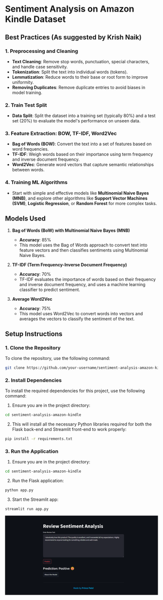 # Sentiment Analysis on Amazon Kindle Dataset

## Best Practices (As suggested by Krish Naik)

### 1. Preprocessing and Cleaning

- **Text Cleaning**: Remove stop words, punctuation, special characters, and handle case sensitivity.
- **Tokenization**: Split the text into individual words (tokens).
- **Lemmatization**: Reduce words to their base or root form to improve uniformity.
- **Removing Duplicates**: Remove duplicate entries to avoid biases in model training.

### 2. Train Test Split

- **Data Split**: Split the dataset into a training set (typically 80%) and a test set (20%) to evaluate the model's performance on unseen data.

### 3. Feature Extraction: BOW, TF-IDF, Word2Vec

- **Bag of Words (BOW)**: Convert the text into a set of features based on word frequencies.
- **TF-IDF**: Weigh words based on their importance using term frequency and inverse document frequency.
- **Word2Vec**: Generate word vectors that capture semantic relationships between words.

### 4. Training ML Algorithms

- Start with simple and effective models like **Multinomial Naive Bayes (MNB)**, and explore other algorithms like **Support Vector Machines (SVM)**, **Logistic Regression**, or **Random Forest** for more complex tasks.

## Models Used

1. **Bag of Words (BoW) with Multinomial Naive Bayes (MNB)**

   - **Accuracy**: 85%
   - This model uses the Bag of Words approach to convert text into feature vectors and then classifies sentiments using Multinomial Naive Bayes.

2. **TF-IDF (Term Frequency-Inverse Document Frequency)**

   - **Accuracy**: 70%
   - TF-IDF evaluates the importance of words based on their frequency and inverse document frequency, and uses a machine learning classifier to predict sentiment.

3. **Average Word2Vec**
   - **Accuracy**: 75%
   - This model uses Word2Vec to convert words into vectors and averages the vectors to classify the sentiment of the text.

## Setup Instructions

### 1. Clone the Repository

To clone the repository, use the following command:

```bash
git clone https://github.com/your-username/sentiment-analysis-amazon-kindle.git
```

### 2. Install Dependencies

To install the required dependencies for this project, use the following command:

1. Ensure you are in the project directory:

```bash
cd sentiment-analysis-amazon-kindle
```

2. This will install all the necessary Python libraries required for both the Flask back-end and Streamlit front-end to work properly:

```bash
pip install -r requirements.txt
```

### 3. Run the Application

1. Ensure you are in the project directory:

```bash
cd sentiment-analysis-amazon-kindle
```

2. Run the Flask application:

```bash
python app.py
```

3. Start the Streamlit app:

```bash
streamlit run app.py
```

![Kindle Sentiment Analysis](img/img1.png)
